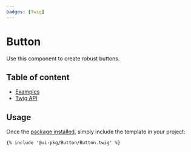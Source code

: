 ```yaml
---
badges: [Twig]
---
```


# Button <Badges :texts="$frontmatter.badges" />

Use this component to create robust buttons.

## Table of content

- [Examples](./examples.md)
- [Twig API](./twig-api.md)

## Usage

Once the [package installed](/guide/installation/), simply include the template in your project:

```twig
{% include '@ui-pkg/Button/Button.twig' %}
```


